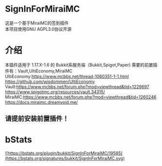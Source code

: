 # SignInForMiraiMC
这是一个基于MiraiMC的签到插件  
本项目使用GNU AGPL3.0协议开源

# 介绍
本插件适用于 1.17.X-1.6 的 Bukkit系服务端（Bukkit,Spigot,Paper)
需要的前置插件有：Vault,UltiEconomy,MiraiMC
UltiEconomy:https://www.mcbbs.net/thread-1060351-1-1.html
            https://github.com/wisdommen/UltiEconomy
Vault:https://www.mcbbs.net/forum.php?mod=viewthread&tid=1229697
      https://www.spigotmc.org/resources/vault.34315/
MiraiMC:https://www.mcbbs.net/forum.php?mod=viewthread&tid=1260246
        https://docs.miraimc.dreamvoid.me/
## 请提前安装前置插件！

# bStats
<a href="https://bstats.org/plugin/bukkit/SignInForMiraiMC/19585">![https://bstats.org/plugin/bukkit/SignInForMiraiMC/19585](https://bstats.org/signatures/bukkit/SignInForMiraiMC.svg)</a>

